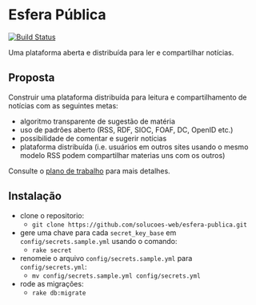 # Esfera Pública
[![Build Status](https://travis-ci.org/solucoes-web/esfera-publica.svg?branch=master)](https://travis-ci.org/solucoes-web/esfera-publica)

Uma plataforma aberta e distribuída para ler e compartilhar notícias.

## Proposta

Construir uma plataforma distribuída para leitura e compartilhamento de notícias com as seguintes metas:
* algoritmo transparente de sugestão de matéria
* uso de padrões aberto (RSS, RDF, SIOC, FOAF, DC, OpenID etc.)
* possibilidade de comentar e sugerir notícias
* plataforma distribuída (i.e. usuários em outros sites usando o mesmo modelo RSS podem compartilhar materias uns com os outros)

Consulte o [plano de trabalho](https://docs.google.com/presentation/d/1jxLIZcn9uPJnliXzE5CRlQD7mq5iaruq_4Jke4QBpdw/edit?usp=sharing) para mais detalhes.

## Instalação

* clone o repositorio:
  * `git clone https://github.com/solucoes-web/esfera-publica.git`
* gere uma chave para cada `secret_key_base` em `config/secrets.sample.yml` usando o comando:
  * `rake secret` 
* renomeie o arquivo `config/secrets.sample.yml` para `config/secrets.yml`:
  * `mv config/secrets.sample.yml config/secrets.yml`
* rode as migrações:
  * `rake db:migrate`
